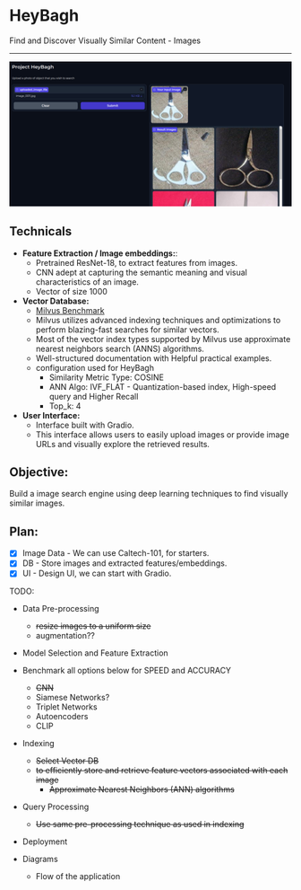 # HeyBagh
Find and Discover Visually Similar Content - Images

---
![HeyBagh](https://github.com/MeAmarP/HeyBagh/blob/ce1f3925be0a35c4a33a63d8d2c4faef217ec5a9/assets/gradio_interface.png)


## Technicals
- **Feature Extraction / Image embeddings:**: 
  - Pretrained ResNet-18, to extract features from images. 
  - CNN adept at capturing the semantic meaning and visual characteristics of an image.
  - Vector of size 1000
- **Vector Database:**
  - [Milvus Benchmark](https://zilliz.com/vector-database-benchmark-tool?database=Milvus%2CWeaviateCloud%2CQdrantCloud&dataset=large&filter=none%2Clow%2Chigh)
  - Milvus utilizes advanced indexing techniques and optimizations to perform blazing-fast searches for similar vectors.
  - Most of the vector index types supported by Milvus use approximate nearest neighbors search (ANNS) algorithms. 
  - Well-structured documentation with Helpful practical examples.
  - configuration used for HeyBagh
    - Similarity Metric Type: COSINE
    - ANN Algo: IVF_FLAT - Quantization-based index, High-speed query and Higher Recall
    - Top_k: 4
- **User Interface:**
  - Interface built with Gradio. 
  - This interface allows users to easily upload images or provide image URLs and visually explore the retrieved results.


## Objective:
Build a image search engine using deep learning techniques to find visually similar images.

## Plan:
- [x] Image Data - We can use Caltech-101, for starters.
- [X] DB - Store images and extracted features/embeddings.
- [X] UI - Design UI, we can start with Gradio.

TODO:
- Data Pre-processing
  - ~~resize images to a uniform size~~
  - augmentation??
- Model Selection and Feature Extraction
- Benchmark all options below for SPEED and ACCURACY
  - ~~CNN~~
  - Siamese Networks?
  - Triplet Networks
  - Autoencoders
  - CLIP
- Indexing
  - ~~Select Vector DB~~
  - ~~to efficiently store and retrieve feature vectors associated with each image~~
    - ~~Approximate Nearest Neighbors (ANN) algorithms~~
- Query Processing  
  - ~~Use same pre-processing technique as used in indexing~~

- Deployment
- Diagrams
  - Flow of the application
